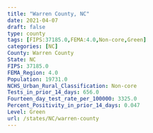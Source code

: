 ```yaml
---
title: "Warren County, NC"
date: 2021-04-07
draft: false
type: county
tags: [FIPS:37185.0,FEMA:4.0,Non-core,Green]
categories: [NC]
County: Warren County
State: NC
FIPS: 37185.0
FEMA_Region: 4.0
Population: 19731.0
NCHS_Urban_Rural_Classification: Non-core
Tests_in_prior_14_days: 656.0
Fourteen_day_test_rate_per_100000: 3325.0
Percent_Positivity_in_prior_14_days: 0.047
Level: Green
url: /states/NC/warren-county
---
```



